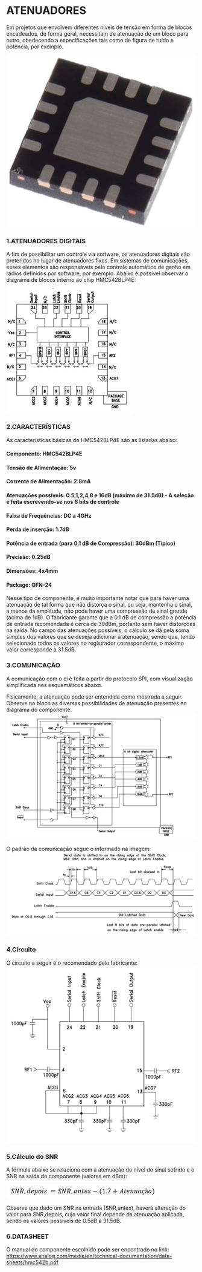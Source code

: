 ﻿# ATENUADORES
Em projetos que envolvem diferentes níveis de tensão em forma de blocos encadeados, de forma geral, necessitam de atenuação de um bloco para outro, obedecendo a especificações tais como de figura de ruído e potência, por exemplo.

![HMC542BLP4E Atenuador do projeto](https://github.com/apct-2019/Mendes/blob/master/atenuador0.JPG)

### 1.ATENUADORES DIGITAIS
A fim de possibilitar um controle via software, os atenuadores digitais são preteridos no lugar de atenuadores fixos. Em sistemas de comunicações, esses elementos são responsáveis pelo controle automático de ganho em rádios definidos por software, por exemplo.
Abaixo é possível observar o diagrama de blocos interno ao chip HMC542BLP4E:

![HMC542BLP4E Diagrama de Blocos Interno](https://github.com/apct-2019/Mendes/blob/master/atenuador1.JPG)

### 2.CARACTERÍSTICAS
As características básicas do HMC542BLP4E são as listadas abaixo:

#### Componente: HMC542BLP4E
#### Tensão de Alimentação: 5v
#### Corrente de Alimentação: 2.8mA
#### Atenuações possíveis: 0.5,1,2,4,8 e 16dB (máximo de 31.5dB) - A seleção é feita escrevendo-se nos 6 bits de controle 
#### Faixa de Frequências: DC a 4GHz
#### Perda de inserção: 1.7dB
#### Potência de entrada (para 0.1 dB de Compressão): 30dBm (Típico)
#### Precisão: 0.25dB
#### Dimensões: 4x4mm
#### Package: QFN-24

Nesse tipo de componente, é muito importante notar que para haver uma atenuação de tal forma que não distorça o sinal, ou seja, mantenha o sinal, a menos da amplitude, não pode haver uma compressão de sinal grande (acima de 1dB). O fabricante garante que a 0.1 dB de compressão a potência de entrada recomendada é cerca de 30dBm, portanto sem haver distorções na saída. No campo das atenuações possíveis, o cálculo se dá pela soma simples dos valores que se deseja adicionar à atenuação, sendo que, tendo selecionado todos os valores no registrador correspondente, o máximo valor corresponde a 31.5dB.

### 3.COMUNICAÇÃO
A comunicação com o ci é feita a partir do protocolo SPI, com visualização simplificada nos esquemáticos abaixo.

Fisicamente, a atenuação pode ser entendida como mostrada a seguir. Observe no bloco as diversas possibilidades de atenuação presentes no diagrama do componente.
![Comunicação SPI com o Atenuador](https://github.com/apct-2019/Mendes/blob/master/atenuador3.JPG)

O padrão da comunicação segue o informado na imagem:
![Comunicação SPI com o Atenuador](https://github.com/apct-2019/Mendes/blob/master/atenuador5.JPG)

### 4.Circuito
O circuito a seguir é o recomendado pelo fabricante:
![Circuito Proposto](https://github.com/apct-2019/Mendes/blob/master/atenuador4.JPG)

### 5.Cálculo do SNR
A fórmula abaixo se relaciona com a atenuação do nível do sinal sofrido e o SNR na saída do componente (valores em dBm):

![Comunicação SPI com o Atenuador](https://github.com/apct-2019/Mendes/blob/master/equacao.JPG)

Observe que dado um SNR na entrada (SNR,antes), haverá alteração do valor para SNR,depois, cujo valor final depende da atenuação aplicada, sendo os valores possíveis de 0.5dB a 31.5dB.

### 6.DATASHEET
O manual do componente escolhido pode ser encontrado no link: https://www.analog.com/media/en/technical-documentation/data-sheets/hmc542b.pdf
